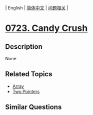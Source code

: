 
| English | [简体中文](README.md) | [问题相关](QUESTION.md) |
# [0723. Candy Crush](https://leetcode-cn.com/problems/candy-crush/)
## Description
None
## Related Topics
- [Array](https://leetcode-cn.com/tag/array)
- [Two Pointers](https://leetcode-cn.com/tag/two-pointers)
## Similar Questions

